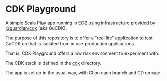 # CDK Playground

A simple Scala Play app running in EC2 using infrastructure provided by [@guardian/cdk](https://github.com/guardian/cdk) (aka GuCDK).

The purpose of this repository is to offer a "real life" application to test GuCDK on that is isolated from in use production applications.

That is, CDK Playground offers a low risk environment to experiment with.

The CDK stack is defined in the [cdk](./cdk) directory.

The app is set up in the usual way, with CI on each branch and CD on `main`.
